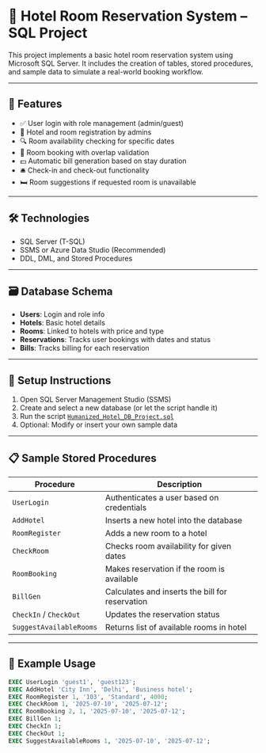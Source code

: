 # 🏨 Hotel Room Reservation System – SQL Project

This project implements a basic hotel room reservation system using Microsoft SQL Server. It includes the creation of tables, stored procedures, and sample data to simulate a real-world booking workflow.

---

## 📌 Features

- ✅ User login with role management (admin/guest)
- 🏨 Hotel and room registration by admins
- 🔍 Room availability checking for specific dates
- 📝 Room booking with overlap validation
- 💵 Automatic bill generation based on stay duration
- 🛎️ Check-in and check-out functionality
- 🛏️ Room suggestions if requested room is unavailable

---

## 🛠️ Technologies

- SQL Server (T-SQL)
- SSMS or Azure Data Studio (Recommended)
- DDL, DML, and Stored Procedures

---

## 🗃️ Database Schema

- **Users**: Login and role info  
- **Hotels**: Basic hotel details  
- **Rooms**: Linked to hotels with price and type  
- **Reservations**: Tracks user bookings with dates and status  
- **Bills**: Tracks billing for each reservation  

---

## 🚀 Setup Instructions

1. Open SQL Server Management Studio (SSMS)
2. Create and select a new database (or let the script handle it)
3. Run the script [`Humanized_Hotel_DB_Project.sql`](./Humanized_Hotel_DB_Project.sql)
4. Optional: Modify or insert your own sample data

---

## 📋 Sample Stored Procedures

| Procedure             | Description                                      |
|----------------------|--------------------------------------------------|
| `UserLogin`          | Authenticates a user based on credentials       |
| `AddHotel`           | Inserts a new hotel into the database           |
| `RoomRegister`       | Adds a new room to a hotel                      |
| `CheckRoom`          | Checks room availability for given dates       |
| `RoomBooking`        | Makes reservation if the room is available      |
| `BillGen`            | Calculates and inserts the bill for reservation |
| `CheckIn` / `CheckOut` | Updates the reservation status                |
| `SuggestAvailableRooms` | Returns list of available rooms in hotel     |

---

## 📎 Example Usage

```sql
EXEC UserLogin 'guest1', 'guest123';
EXEC AddHotel 'City Inn', 'Delhi', 'Business hotel';
EXEC RoomRegister 1, '103', 'Standard', 4000;
EXEC CheckRoom 1, '2025-07-10', '2025-07-12';
EXEC RoomBooking 2, 1, '2025-07-10', '2025-07-12';
EXEC BillGen 1;
EXEC CheckIn 1;
EXEC CheckOut 1;
EXEC SuggestAvailableRooms 1, '2025-07-10', '2025-07-12';

